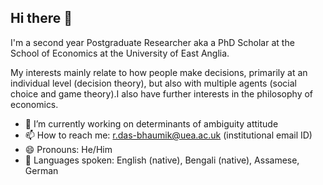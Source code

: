 ## Hi there 👋

I'm a second year Postgraduate Researcher aka a PhD Scholar at the School of Economics at the University of East Anglia. 

My interests mainly relate to how people make decisions, primarily at an individual level (decision theory), but also with multiple agents (social choice and game theory).I also have further interests in the philosophy of economics. 
- 🔭 I’m currently working on determinants of ambiguity attitude
- 📫 How to reach me: r.das-bhaumik@uea.ac.uk (institutional email ID)
- 😄 Pronouns: He/Him
- 💬 Languages spoken: English (native), Bengali (native), Assamese, German

  
<!--
**RitinkarDB/RitinkarDB** is a ✨ _special_ ✨ repository because its `README.md` (this file) appears on your GitHub profile.

Here are some ideas to get you started:

- 🔭 I’m currently working on ...
- 🌱 I’m currently learning ...
- 👯 I’m looking to collaborate on ...
- 🤔 I’m looking for help with ...
- 💬 Ask me about ...
- 📫 How to reach me: ...
- 😄 Pronouns: ...
- ⚡ Fun fact: ...
-->
